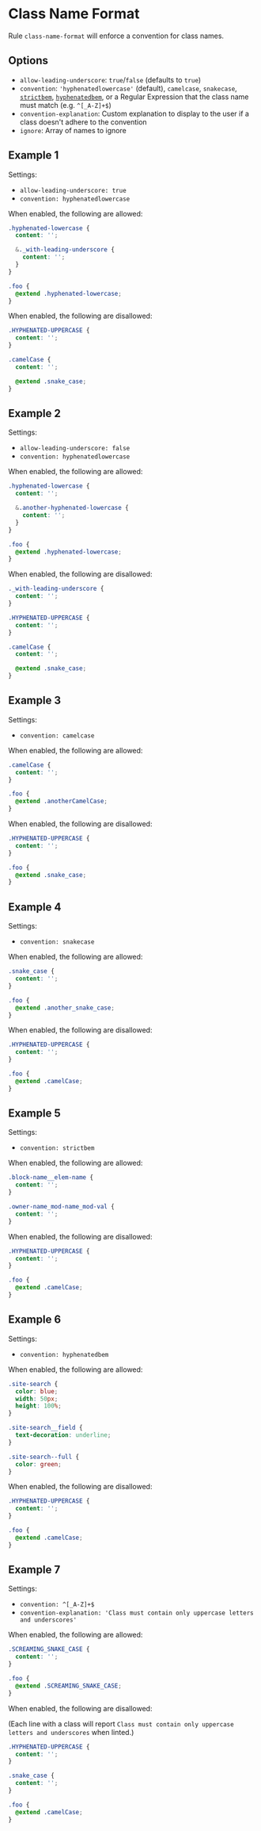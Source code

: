 # Class Name Format

Rule `class-name-format` will enforce a convention for class names.

## Options

* `allow-leading-underscore`: `true`/`false` (defaults to `true`)
* `convention`: `'hyphenatedlowercase'` (default), `camelcase`, `snakecase`, [`strictbem`](https://en.bem.info/method/definitions/),
[`hyphenatedbem`](http://csswizardry.com/2013/01/mindbemding-getting-your-head-round-bem-syntax/),
or a Regular Expression that the class name must match (e.g. `^[_A-Z]+$`)
* `convention-explanation`: Custom explanation to display to the user if a class doesn't adhere to the convention
* `ignore`: Array of names to ignore

## Example 1

Settings:
- `allow-leading-underscore: true`
- `convention: hyphenatedlowercase`

When enabled, the following are allowed:

```scss
.hyphenated-lowercase {
  content: '';

  &._with-leading-underscore {
    content: '';
  }
}

.foo {
  @extend .hyphenated-lowercase;
}

```

When enabled, the following are disallowed:

```scss
.HYPHENATED-UPPERCASE {
  content: '';
}

.camelCase {
  content: '';

  @extend .snake_case;
}
```

## Example 2

Settings:
- `allow-leading-underscore: false`
- `convention: hyphenatedlowercase`

When enabled, the following are allowed:

```scss
.hyphenated-lowercase {
  content: '';

  &.another-hyphenated-lowercase {
    content: '';
  }
}

.foo {
  @extend .hyphenated-lowercase;
}

```

When enabled, the following are disallowed:

```scss
._with-leading-underscore {
  content: '';
}

.HYPHENATED-UPPERCASE {
  content: '';
}

.camelCase {
  content: '';

  @extend .snake_case;
}
```

## Example 3

Settings:
- `convention: camelcase`

When enabled, the following are allowed:

```scss
.camelCase {
  content: '';
}

.foo {
  @extend .anotherCamelCase;
}
```

When enabled, the following are disallowed:

```scss
.HYPHENATED-UPPERCASE {
  content: '';
}

.foo {
  @extend .snake_case;
}
```

## Example 4

Settings:
- `convention: snakecase`

When enabled, the following are allowed:

```scss
.snake_case {
  content: '';
}

.foo {
  @extend .another_snake_case;
}
```

When enabled, the following are disallowed:

```scss
.HYPHENATED-UPPERCASE {
  content: '';
}

.foo {
  @extend .camelCase;
}
```

## Example 5

Settings:
- `convention: strictbem`

When enabled, the following are allowed:

```scss
.block-name__elem-name {
  content: '';
}

.owner-name_mod-name_mod-val {
  content: '';
}
```

When enabled, the following are disallowed:

```scss
.HYPHENATED-UPPERCASE {
  content: '';
}

.foo {
  @extend .camelCase;
}
```

## Example 6

Settings:
- `convention: hyphenatedbem`

When enabled, the following are allowed:

```scss
.site-search {
  color: blue;
  width: 50px;
  height: 100%;
}

.site-search__field {
  text-decoration: underline;
}

.site-search--full {
  color: green;
}
```

When enabled, the following are disallowed:

```scss
.HYPHENATED-UPPERCASE {
  content: '';
}

.foo {
  @extend .camelCase;
}
```

## Example 7

Settings:
- `convention: ^[_A-Z]+$`
- `convention-explanation: 'Class must contain only uppercase letters and underscores'`

When enabled, the following are allowed:

```scss
.SCREAMING_SNAKE_CASE {
  content: '';
}

.foo {
  @extend .SCREAMING_SNAKE_CASE;
}
```

When enabled, the following are disallowed:

(Each line with a class will report `Class must contain only uppercase letters and underscores` when linted.)

```scss
.HYPHENATED-UPPERCASE {
  content: '';
}

.snake_case {
  content: '';
}

.foo {
  @extend .camelCase;
}
```
